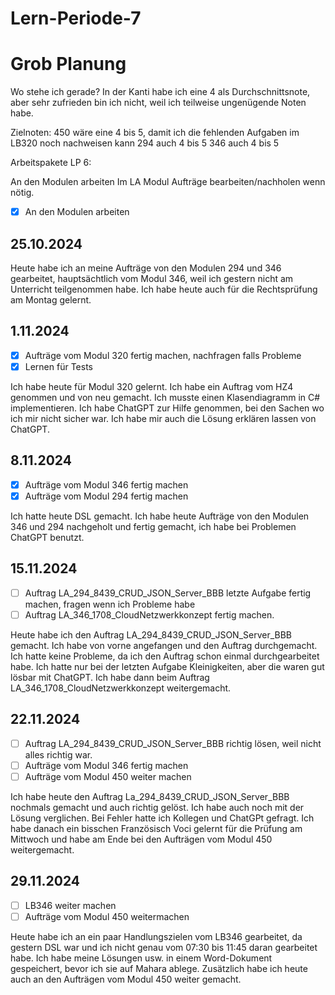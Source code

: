 # Lern-Periode-7

# Grob Planung
Wo stehe ich gerade? In der Kanti habe ich eine 4 als Durchschnittsnote, aber sehr zufrieden bin ich nicht, weil ich teilweise ungenügende Noten habe. 

Zielnoten: 450 wäre eine 4 bis 5, damit ich die fehlenden Aufgaben im LB320 noch nachweisen kann
           294 auch 4 bis 5
           346 auch 4 bis 5

Arbeitspakete LP 6:

 An den Modulen arbeiten
 Im LA Modul Aufträge bearbeiten/nachholen wenn nötig.

 - [x] An den Modulen arbeiten

## 25.10.2024

Heute habe ich an meine Aufträge von den Modulen 294 und 346 gearbeitet, hauptsächtlich vom Modul 346, weil ich gestern nicht am Unterricht teilgenommen habe. Ich habe heute auch für die Rechtsprüfung am Montag gelernt. 


## 1.11.2024

- [x] Aufträge vom Modul 320 fertig machen, nachfragen falls Probleme
- [x] Lernen für Tests

Ich habe heute für Modul 320 gelernt. Ich habe ein Auftrag vom HZ4 genommen und von neu gemacht. Ich musste einen Klasendiagramm in C# implementieren. Ich habe ChatGPT zur Hilfe genommen, bei den Sachen wo ich mir nicht sicher war. Ich habe mir auch die Lösung erklären lassen von ChatGPT.


## 8.11.2024

- [x] Aufträge vom Modul 346 fertig machen
- [x] Aufträge vom Modul 294 fertig machen

Ich hatte heute DSL gemacht. Ich habe heute Aufträge von den Modulen 346 und 294 nachgeholt und fertig gemacht, ich habe bei Problemen ChatGPT benutzt. 


## 15.11.2024

- [ ] Auftrag LA_294_8439_CRUD_JSON_Server_BBB letzte Aufgabe fertig machen, fragen wenn ich Probleme habe
- [ ] Auftrag LA_346_1708_CloudNetzwerkkonzept fertig machen.

Heute habe ich den Auftrag LA_294_8439_CRUD_JSON_Server_BBB gemacht. Ich habe von vorne angefangen und den Auftrag durchgemacht. Ich hatte keine Probleme, da ich den Auftrag schon einmal durchgearbeitet habe. Ich hatte nur bei der letzten Aufgabe Kleinigkeiten, aber die waren gut lösbar mit ChatGPT. Ich habe dann beim Auftrag LA_346_1708_CloudNetzwerkkonzept weitergemacht.


## 22.11.2024

- [ ] Auftrag LA_294_8439_CRUD_JSON_Server_BBB richtig lösen, weil nicht alles richtig war.
- [ ] Aufträge vom Modul 346 fertig machen
- [ ] Aufträge vom Modul 450 weiter machen

Ich habe heute den Auftrag La_294_8439_CRUD_JSON_Server_BBB nochmals gemacht und auch richtig gelöst. Ich habe auch noch mit der Lösung verglichen. Bei Fehler hatte ich Kollegen und ChatGPt gefragt. Ich habe danach ein bisschen Französisch Voci gelernt für die Prüfung am Mittwoch und habe am Ende bei den Aufträgen vom Modul 450 weitergemacht.


## 29.11.2024

- [ ] LB346 weiter machen
- [ ] Aufträge vom Modul 450 weitermachen

Heute habe ich an ein paar Handlungszielen vom LB346 gearbeitet, da gestern DSL war und ich nicht genau vom 07:30 bis 11:45 daran gearbeitet habe. Ich habe meine Lösungen usw. in einem Word-Dokument gespeichert, bevor ich sie auf Mahara ablege. Zusätzlich habe ich heute auch an den Aufträgen vom Modul 450 weiter gemacht. 
